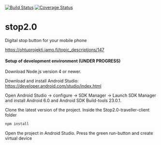 [![Build Status](https://travis-ci.org/STOP2/stop2.0-traveller-client.svg?branch=master)](https://travis-ci.org/STOP2/stop2.0-traveller-client)
[![Coverage Status](https://coveralls.io/repos/github/STOP2/stop2.0-traveller-client/badge.svg?branch=master)](https://coveralls.io/github/STOP2/stop2.0-traveller-client?branch=master)

# stop2.0
Digital stop button for your mobile phone

https://ohtuprojekti.jamo.fi/topic_descriptions/147

#### Setup of development environment (UNDER PROGRESS) 

Download Node.js version 4 or newer.

Download and install Android Studio: https://developer.android.com/studio/index.html

Open Android Studio -> configure -> SDK Manager -> Launch SDK Manager and install Android 6.0 and Android SDK Build-tools 23.0.1.

Clone the latest version of the project. Inside the Stop2.0-traveller-client folder
```bash
npm install
```

Open the project in Android Studio. Press the green run-button and create virtual device
